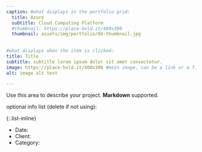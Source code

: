```yaml
---
caption: #what displays in the portfolio grid:
  title: Azure
  subtitle: Cloud Computing Platform
  #thumbnail: https://place-hold.it/400x300
  thumbnail: assets/img/portfolio/04-thumbnail.jpg
  
  
#what displays when the item is clicked:
title: Title
subtitle: subtitle lorem ipsum dolor sit amet consectetur.
image: https://place-hold.it/400x300 #main image, can be a link or a file in assets/img/portfolio
alt: image alt text

---
```

Use this area to describe your project. **Markdown** supported.

optional info list (delete if not using):

{:.list-inline} 
- Date: 
- Client: 
- Category: 


